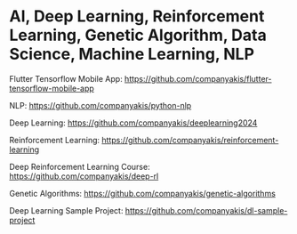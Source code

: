 # AI, Deep Learning, Reinforcement Learning, Genetic Algorithm, Data Science, Machine Learning, NLP

Flutter Tensorflow Mobile App:
https://github.com/companyakis/flutter-tensorflow-mobile-app

NLP:
https://github.com/companyakis/python-nlp

Deep Learning:
https://github.com/companyakis/deeplearning2024

Reinforcement Learning:
https://github.com/companyakis/reinforcement-learning

Deep Reinforcement Learning Course:
https://github.com/companyakis/deep-rl

Genetic Algorithms:
https://github.com/companyakis/genetic-algorithms

Deep Learning Sample Project:
https://github.com/companyakis/dl-sample-project
